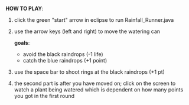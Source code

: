 **HOW TO PLAY**:
1. click the green "start" arrow in eclipse to run Rainfall_Runner.java
2. use the arrow keys (left and right) to move the watering can

   **goals**: 
   - avoid the black raindrops (-1 life)
   - catch the blue raindrops (+1 point)
   
3. use the space bar to shoot rings at the black raindrops (+1 pt)
4. the second part is after you have moved on; click on the screen to watch a plant being watered which is dependent
   on how many points you got in the first round
